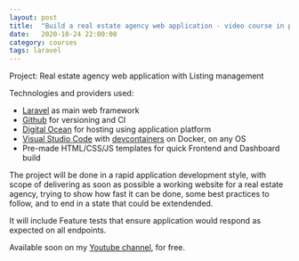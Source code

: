 ```yaml
---
layout: post
title:  "Build a real estate agency web application - video course in progress"
date:   2020-10-24 22:00:00
category: courses
tags: laravel
---
```


Project: Real estate agency web application with Listing management

Technologies and providers used:
* [Laravel](https://laravel.com) as main web framework
* [Github](https://github.com/features/actions) for versioning and CI
* [Digital Ocean](https://m.do.co/c/1e59420fc53f) for hosting using application platform
* [Visual Studio Code](https://code.visualstudio.com) with [devcontainers](https://github.com/madalinignisca/devcontainers) on Docker, on any OS
* Pre-made HTML/CSS/JS templates for quick Frontend and Dashboard build

The project will be done in a rapid application development style, with scope of delivering as soon as possible
a working website for a real estate agency, trying to show how fast it can be done, some best practices to follow,
and to end in a state that could be extendended.

It will include Feature tests that ensure application would respond as expected on all endpoints.

Available soon on my [Youtube channel](https://www.youtube.com/c/MadalinIgnisca), for free.
